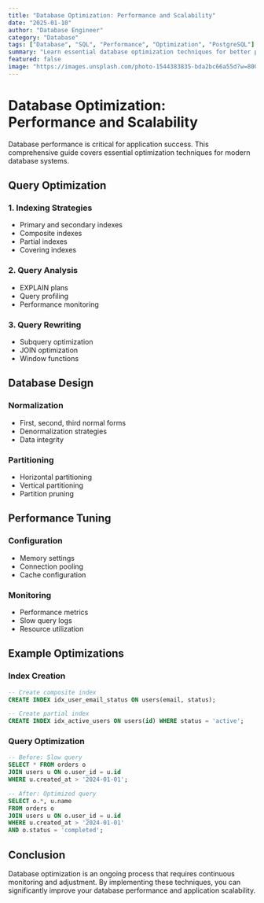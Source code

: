 ```yaml
---
title: "Database Optimization: Performance and Scalability"
date: "2025-01-10"
author: "Database Engineer"
category: "Database"
tags: ["Database", "SQL", "Performance", "Optimization", "PostgreSQL"]
summary: "Learn essential database optimization techniques for better performance and scalability in production environments."
featured: false
image: "https://images.unsplash.com/photo-1544383835-bda2bc66a55d?w=800&h=400&fit=crop"
---
```


# Database Optimization: Performance and Scalability

Database performance is critical for application success. This comprehensive guide covers essential optimization techniques for modern database systems.

## Query Optimization

### 1. Indexing Strategies
- Primary and secondary indexes
- Composite indexes
- Partial indexes
- Covering indexes

### 2. Query Analysis
- EXPLAIN plans
- Query profiling
- Performance monitoring

### 3. Query Rewriting
- Subquery optimization
- JOIN optimization
- Window functions

## Database Design

### Normalization
- First, second, third normal forms
- Denormalization strategies
- Data integrity

### Partitioning
- Horizontal partitioning
- Vertical partitioning
- Partition pruning

## Performance Tuning

### Configuration
- Memory settings
- Connection pooling
- Cache configuration

### Monitoring
- Performance metrics
- Slow query logs
- Resource utilization

## Example Optimizations

### Index Creation
```sql
-- Create composite index
CREATE INDEX idx_user_email_status ON users(email, status);

-- Create partial index
CREATE INDEX idx_active_users ON users(id) WHERE status = 'active';
```

### Query Optimization
```sql
-- Before: Slow query
SELECT * FROM orders o
JOIN users u ON o.user_id = u.id
WHERE u.created_at > '2024-01-01';

-- After: Optimized query
SELECT o.*, u.name 
FROM orders o
JOIN users u ON o.user_id = u.id
WHERE u.created_at > '2024-01-01'
AND o.status = 'completed';
```

## Conclusion

Database optimization is an ongoing process that requires continuous monitoring and adjustment. By implementing these techniques, you can significantly improve your database performance and application scalability.
